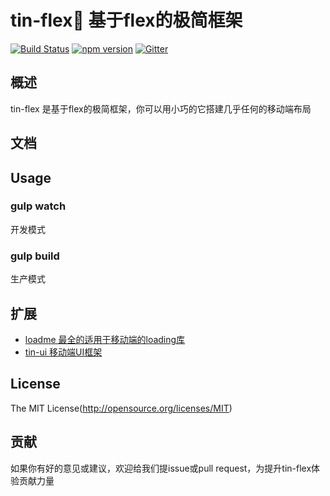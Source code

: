 tin-flex💫 基于flex的极简框架
====

[![Build Status](https://travis-ci.org/weui/weui.svg?branch=master)](https://travis-ci.org/weui/weui)
[![npm version](https://img.shields.io/npm/v/weui.svg)](https://www.npmjs.org/package/weui)
[![Gitter](https://badges.gitter.im/weui/weui.svg)](https://gitter.im/weui/weui?utm_source=badge&utm_medium=badge&utm_campaign=pr-badge)

## 概述

tin-flex 是基于flex的极简框架，你可以用小巧的它搭建几乎任何的移动端布局

## 文档

## Usage
### gulp watch
开发模式
### gulp build
生产模式

## 扩展
- [loadme 最全的适用于移动端的loading库](https://github.com/zx1988826/loadme/)
- [tin-ui 移动端UI框架](https://github.com/zx1988826/tin-ui/)

## License
The MIT License(http://opensource.org/licenses/MIT)

## 贡献

如果你有好的意见或建议，欢迎给我们提issue或pull request，为提升tin-flex体验贡献力量
